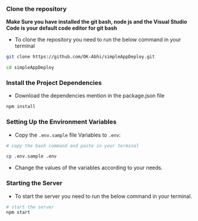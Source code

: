 ### Clone the repository

**Make Sure you have installed the git bash, node js and the Visual Studio Code is your default code editor for git bash**

- To clone the repository you need to run the below command in your terminal

```bash 
git clone https://github.com/OK-Abhi/simpleAppDeploy.git

cd simpleAppDeploy
```

### Install the Project Dependencies

- Download the dependencies mention in the package.json file

``` bash
npm install
```

### Setting Up the Environment Variables

- Copy the `.env.sample` file Variables to `.env`:

``` bash 
# copy the bash command and paste in your terminal

cp .env.sample .env 
```

- Change the values of the variables according to your needs.

### Starting the Server

-  To start the server you need to run the below command in your terminal.

``` bash
# start the server
npm start
```
